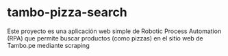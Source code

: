 # tambo-pizza-search
Este proyecto es una aplicación web simple de Robotic Process Automation (RPA) que permite buscar productos (como pizzas) en el sitio web de Tambo.pe mediante scraping
